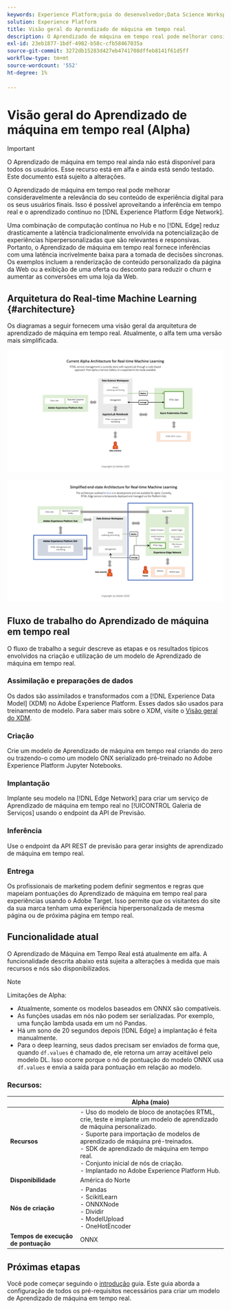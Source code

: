 ```yaml
---
keywords: Experience Platform;guia do desenvolvedor;Data Science Workspace;tópicos populares;Aprendizado de máquina em tempo real;
solution: Experience Platform
title: Visão geral do Aprendizado de máquina em tempo real
description: O Aprendizado de máquina em tempo real pode melhorar consideravelmente a relevância do seu conteúdo de experiência digital para os seus usuários finais. Isso é possível aproveitando a inferência em tempo real e o aprendizado contínuo na Rede de borda do Experience Platform.
exl-id: 23eb1877-1bdf-4982-b58c-cfb58467035a
source-git-commit: 3272db15283d427eb4741708dffeb8141f61d5ff
workflow-type: tm+mt
source-wordcount: '552'
ht-degree: 1%

---
```


# Visão geral do Aprendizado de máquina em tempo real (Alpha)

>[!IMPORTANT]
>
>O Aprendizado de máquina em tempo real ainda não está disponível para todos os usuários. Esse recurso está em alfa e ainda está sendo testado. Este documento está sujeito a alterações.

O Aprendizado de máquina em tempo real pode melhorar consideravelmente a relevância do seu conteúdo de experiência digital para os seus usuários finais. Isso é possível aproveitando a inferência em tempo real e o aprendizado contínuo no [!DNL Experience Platform Edge Network].

Uma combinação de computação contínua no Hub e no [!DNL Edge] reduz drasticamente a latência tradicionalmente envolvida na potencialização de experiências hiperpersonalizadas que são relevantes e responsivas. Portanto, o Aprendizado de máquina em tempo real fornece inferências com uma latência incrivelmente baixa para a tomada de decisões síncronas. Os exemplos incluem a renderização de conteúdo personalizado da página da Web ou a exibição de uma oferta ou desconto para reduzir o churn e aumentar as conversões em uma loja da Web.

## Arquitetura do Real-time Machine Learning {#architecture}

Os diagramas a seguir fornecem uma visão geral da arquitetura de aprendizado de máquina em tempo real. Atualmente, o alfa tem uma versão mais simplificada.

![arco alfa](../images/rtml/alpha-arch.png)

![Visão geral simplificado](../images/rtml/end-to-end-arch.png)

## Fluxo de trabalho do Aprendizado de máquina em tempo real

O fluxo de trabalho a seguir descreve as etapas e os resultados típicos envolvidos na criação e utilização de um modelo de Aprendizado de máquina em tempo real.

### Assimilação e preparações de dados

Os dados são assimilados e transformados com a [!DNL Experience Data Model] (XDM) no Adobe Experience Platform. Esses dados são usados para treinamento de modelo. Para saber mais sobre o XDM, visite o [Visão geral do XDM](../../xdm/home.md).

### Criação

Crie um modelo de Aprendizado de máquina em tempo real criando do zero ou trazendo-o como um modelo ONX serializado pré-treinado no Adobe Experience Platform Jupyter Notebooks.

### Implantação

Implante seu modelo na [!DNL Edge Network] para criar um serviço de Aprendizado de máquina em tempo real no [!UICONTROL Galeria de Serviços] usando o endpoint da API de Previsão.

### Inferência

Use o endpoint da API REST de previsão para gerar insights de aprendizado de máquina em tempo real.

### Entrega

Os profissionais de marketing podem definir segmentos e regras que mapeiam pontuações do Aprendizado de máquina em tempo real para experiências usando o Adobe Target. Isso permite que os visitantes do site da sua marca tenham uma experiência hiperpersonalizada de mesma página ou de próxima página em tempo real.

## Funcionalidade atual

O Aprendizado de Máquina em Tempo Real está atualmente em alfa. A funcionalidade descrita abaixo está sujeita a alterações à medida que mais recursos e nós são disponibilizados.

>[!NOTE]
>
> Limitações de Alpha:
> - Atualmente, somente os modelos baseados em ONNX são compatíveis.
> - As funções usadas em nós não podem ser serializadas. Por exemplo, uma função lambda usada em um nó Pandas.
> - Há um sono de 20 segundos depois [!DNL Edge] a implantação é feita manualmente.
> - Para o deep learning, seus dados precisam ser enviados de forma que, quando `df.values` é chamado de, ele retorna um array aceitável pelo modelo DL. Isso ocorre porque o nó de pontuação do modelo ONNX usa `df.values` e envia a saída para pontuação em relação ao modelo.


### Recursos:

| | Alpha (maio) |
| --- | --- |
| **Recursos** | - Uso do modelo de bloco de anotações RTML, crie, teste e implante um modelo de aprendizado de máquina personalizado. <br> - Suporte para importação de modelos de aprendizado de máquina pré-treinados. <br> - SDK de aprendizado de máquina em tempo real. <br> - Conjunto inicial de nós de criação. <br> - Implantado no Adobe Experience Platform Hub. |
| **Disponibilidade** | América do Norte |
| **Nós de criação** | - Pandas <br> - ScikitLearn <br> - ONNXNode <br> - Dividir <br> - ModelUpload <br> - OneHotEncoder |
| **Tempos de execução de pontuação** | ONNX |

## Próximas etapas

Você pode começar seguindo o [introdução](./getting-started.md) guia. Este guia aborda a configuração de todos os pré-requisitos necessários para criar um modelo de Aprendizado de máquina em tempo real.
